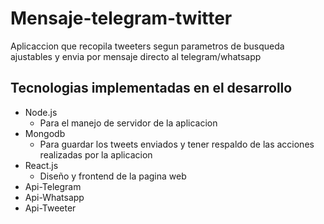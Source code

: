 # Mensaje-telegram-twitter
Aplicaccion que recopila tweeters segun parametros de busqueda ajustables y envia por mensaje directo al telegram/whatsapp


## Tecnologias implementadas en el desarrollo

* Node.js
  * Para el manejo de servidor de la aplicacion
* Mongodb
  * Para guardar los tweets enviados y tener respaldo de las acciones realizadas por la aplicacion
* React.js
  * Diseño y frontend de la pagina web
* Api-Telegram
* Api-Whatsapp
* Api-Tweeter

